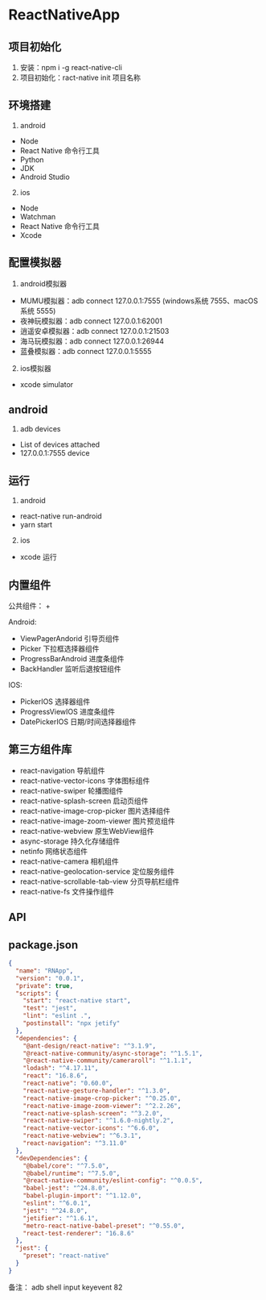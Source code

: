 # ReactNativeApp

## 项目初始化
1. 安装：npm i -g react-native-cli
2. 项目初始化：ract-native init 项目名称

## 环境搭建
1. android
+ Node
+ React Native 命令行工具
+ Python
+ JDK
+ Android Studio

2. ios
+ Node
+ Watchman
+ React Native 命令行工具
+ Xcode

## 配置模拟器
1. android模拟器
+ MUMU模拟器：adb connect 127.0.0.1:7555 (windows系统 7555、macOS系统 5555)
+ 夜神玩模拟器：adb connect 127.0.0.1:62001
+ 逍遥安卓模拟器：adb connect 127.0.0.1:21503
+ 海马玩模拟器：adb connect 127.0.0.1:26944
+ 蓝叠模拟器：adb connect 127.0.0.1:5555

2. ios模拟器
+ xcode simulator

## android
1. adb devices
+ List of devices attached
+ 127.0.0.1:7555  device

## 运行
1. android 
+ react-native run-android
+ yarn start

2. ios
+ xcode 运行

## 内置组件
公共组件：
+

Android:
+ ViewPagerAndorid 引导页组件
+ Picker 下拉框选择器组件
+ ProgressBarAndroid 进度条组件
+ BackHandler 监听后退按钮组件

IOS:
+ PickerIOS 选择器组件
+ ProgressViewIOS 进度条组件
+ DatePickerIOS 日期/时间选择器组件

## 第三方组件库
+ react-navigation 导航组件
+ react-native-vector-icons 字体图标组件
+ react-native-swiper 轮播图组件
+ react-native-splash-screen 启动页组件
+ react-native-image-crop-picker 图片选择组件
+ react-native-image-zoom-viewer 图片预览组件
+ react-native-webview 原生WebView组件
+ async-storage 持久化存储组件
+ netinfo 网络状态组件
+ react-native-camera 相机组件
+ react-native-geolocation-service 定位服务组件
+ react-native-scrollable-tab-view 分页导航栏组件
+ react-native-fs 文件操作组件

## API


## package.json
```json
{
  "name": "RNApp",
  "version": "0.0.1",
  "private": true,
  "scripts": {
    "start": "react-native start",
    "test": "jest",
    "lint": "eslint .",
    "postinstall": "npx jetify"
  },
  "dependencies": {
    "@ant-design/react-native": "^3.1.9",
    "@react-native-community/async-storage": "^1.5.1",
    "@react-native-community/cameraroll": "^1.1.1",
    "lodash": "^4.17.11",
    "react": "16.8.6",
    "react-native": "0.60.0",
    "react-native-gesture-handler": "^1.3.0",
    "react-native-image-crop-picker": "^0.25.0",
    "react-native-image-zoom-viewer": "^2.2.26",
    "react-native-splash-screen": "^3.2.0",
    "react-native-swiper": "^1.6.0-nightly.2",
    "react-native-vector-icons": "^6.6.0",
    "react-native-webview": "^6.3.1",
    "react-navigation": "^3.11.0"
  },
  "devDependencies": {
    "@babel/core": "^7.5.0",
    "@babel/runtime": "^7.5.0",
    "@react-native-community/eslint-config": "^0.0.5",
    "babel-jest": "^24.8.0",
    "babel-plugin-import": "^1.12.0",
    "eslint": "^6.0.1",
    "jest": "^24.8.0",
    "jetifier": "^1.6.1",
    "metro-react-native-babel-preset": "^0.55.0",
    "react-test-renderer": "16.8.6"
  },
  "jest": {
    "preset": "react-native"
  }
}

```


备注：
adb shell input keyevent 82

